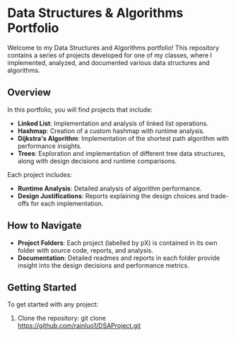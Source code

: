 # Data Structures & Algorithms Portfolio

Welcome to my Data Structures and Algorithms portfolio! This repository contains a series of projects developed for one of my classes, where I implemented, analyzed, and documented various data structures and algorithms.

## Overview

In this portfolio, you will find projects that include:

- **Linked List**: Implementation and analysis of linked list operations.
- **Hashmap**: Creation of a custom hashmap with runtime analysis.
- **Dijkstra's Algorithm**: Implementation of the shortest path algorithm with performance insights.
- **Trees**: Exploration and implementation of different tree data structures, along with design decisions and runtime comparisons.

Each project includes:
- **Runtime Analysis**: Detailed analysis of algorithm performance.
- **Design Justifications**: Reports explaining the design choices and trade-offs for each implementation.

## How to Navigate

- **Project Folders**: Each project (labelled by pX) is contained in its own folder with source code, reports, and analysis.
- **Documentation**: Detailed readmes and reports in each folder provide insight into the design decisions and performance metrics.

## Getting Started

To get started with any project:
1. Clone the repository:
   git clone https://github.com/rainluo1/DSAProject.git
